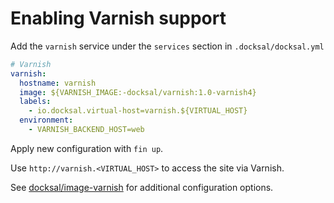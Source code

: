 # Enabling Varnish support

Add the `varnish` service under the `services` section in `.docksal/docksal.yml`

```yaml
# Varnish
varnish:
  hostname: varnish
  image: ${VARNISH_IMAGE:-docksal/varnish:1.0-varnish4}
  labels:
    - io.docksal.virtual-host=varnish.${VIRTUAL_HOST}
  environment:
    - VARNISH_BACKEND_HOST=web
```

Apply new configuration with `fin up`.

Use `http://varnish.<VIRTUAL_HOST>` to access the site via Varnish.
 
See [docksal/image-varnish](https://github.com/docksal/image-varnish) for additional configuration options.
